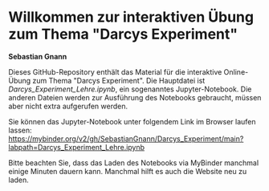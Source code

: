 # Willkommen zur interaktiven Übung zum Thema "Darcys Experiment"

**Sebastian Gnann**

Dieses GitHub-Repository enthält das Material für die interaktive Online-Übung zum Thema "Darcys Experiment". 
Die Hauptdatei ist *Darcys_Experiment_Lehre.ipynb*, ein sogenanntes Jupyter-Notebook. Die anderen Dateien werden zur Ausführung des Notebooks gebraucht, müssen aber nicht extra aufgerufen werden.

Sie können das Jupyter-Notebook unter folgendem Link im Browser laufen lassen: https://mybinder.org/v2/gh/SebastianGnann/Darcys_Experiment/main?labpath=Darcys_Experiment_Lehre.ipynb

Bitte beachten Sie, dass das Laden des Notebooks via MyBinder manchmal einige Minuten dauern kann. Manchmal hilft es auch die Website neu zu laden.
